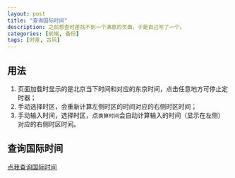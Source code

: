 ```yaml
---
layout: post
title: "查询国际时间"
description: 之前想查时差找不到一个满意的页面，于是自己写了一个。
categories: [前端, 备份]
tags: [时差, 古风]
---
```


## 用法

1. 页面加载时显示的是北京当下时间和对应的东京时间，点击任意地方可停止定时器；
2. 手动选择时区，会重新计算左侧时区的时间对应的右侧时区时间；
3. 手动输入时间，选择时区，点`换算时间`会自动计算输入的时间（显示在左侧）对应的右侧时区时间。

## 查询国际时间

[点我查询国际时间]("/exercise/querytime/index.html")

